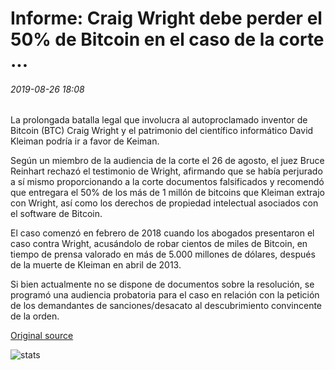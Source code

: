 # Informe: Craig Wright debe perder el 50% de Bitcoin en el caso de la corte ...

###### 2019-08-26 18:08

La prolongada batalla legal que involucra al autoproclamado inventor de Bitcoin (BTC) Craig Wright y el patrimonio del científico informático David Kleiman podría ir a favor de Keiman.

Según un miembro de la audiencia de la corte el 26 de agosto, el juez Bruce Reinhart rechazó el testimonio de Wright, afirmando que se había perjurado a sí mismo proporcionando a la corte documentos falsificados y recomendó que entregara el 50% de los más de 1 millón de bitcoins que Kleiman extrajo con Wright, así como los derechos de propiedad intelectual asociados con el software de Bitcoin.

El caso comenzó en febrero de 2018 cuando los abogados presentaron el caso contra Wright, acusándolo de robar cientos de miles de Bitcoin, en tiempo de prensa valorado en más de 5.000 millones de dólares, después de la muerte de Kleiman en abril de 2013.

Si bien actualmente no se dispone de documentos sobre la resolución, se programó una audiencia probatoria para el caso en relación con la petición de los demandantes de sanciones/desacato al descubrimiento convincente de la orden.

[Original source](https://cointelegraph.com/news/report-craig-wright-must-forfeit-50-of-bitcoin-in-court-case)

![stats](https://c.statcounter.com/11760860/0/a89fa40b/1/ "stats")